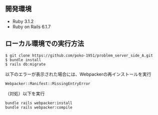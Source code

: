 ## 開発環境
- Ruby 3.1.2
- Ruby on Rails 6.1.7

## ローカル環境での実行方法
```
$ git clone https://github.com/poko-1951/problem_server_side_A.git
$ bundle install
$ rails db:migrate
```

以下のエラーが表示された場合には、Webpackerの再インストールを実行

`Webpacker::Manifest::MissingEntryError`

（対処）以下を実行
```
bundle rails webpacker:install
bundle rails webpacker:compile
```